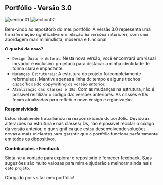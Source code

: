 ## Portfólio - Versão 3.0

![section01](https://github.com/user-attachments/assets/3245059b-bbfa-49ce-ba83-fef46153aa94)
![section02](https://github.com/user-attachments/assets/f224d935-5d0d-4a2d-bdc9-6db7fbe889a8)

Bem-vindo ao repositório do meu portfólio! A versão 3.0 representa uma transformação significativa em relação às versões anteriores, com uma abordagem mais minimalista, moderna e funcional.

**O que há de novo?**

- `Design Único e Autoral`: Nesta nova versão, você encontrará um visual inovador e exclusivo, projetado para destacar a minha identidade de forma clara e impactante.
- `Mudanças Estruturais`: A estrutura do projeto foi completamente reformulada. Mantive apenas a linha do tempo e alguns trechos específicos de copywriting da versão anterior.
- `Atualização das Classes e IDs`: Com as mudanças na estrutura, não é possível reutilizar o código das versões anteriores. As classes e IDs foram atualizadas para refletir o novo design e organização.

**Responsividade**

Estou atualmente trabalhando na responsividade do portfólio. Devido às alterações na estrutura e nas classes/IDs, não é possível reciclar o código da versão anterior, o que significa que estou desenvolvendo soluções novas e mais eficientes para garantir que o portfólio funcione perfeitamente em todos os dispositivos.

**Contribuições e Feedback**

Sinta-se à vontade para explorar o repositório e fornecer feedback. Suas sugestões são muito valiosas para mim e ajudarão a melhorar ainda mais este projeto.

Obrigado por visitar meu portfólio!
